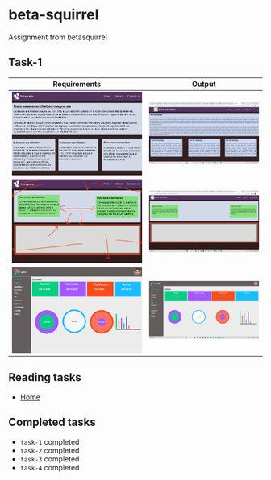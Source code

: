 # beta-squirrel
Assignment from betasquirrel

## Task-1

|Requirements               | Output                     |
|---------------------------|----------------------------|
|![task-1](req/task-1.jpg)  |![1](work/task-1.png)       |
|![task-2](req/task-2.jpg)  |![2](work/task-2.png)       |
|![task-4](req/task-4.jpg)  |![4](work/task-4.png)       |

## Reading tasks

- [Home](https://www.w3schools.com/html/default.asp)




## Completed tasks
- `task-1` completed
- `task-2` completed
- `task-3` completed
- `task-4` completed
